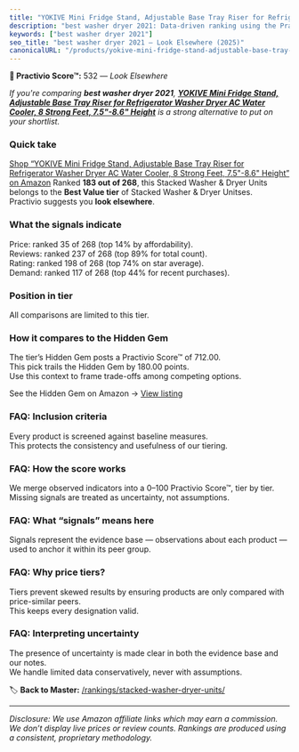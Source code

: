 ```yaml
---
title: "YOKIVE Mini Fridge Stand, Adjustable Base Tray Riser for Refrigerator Washer Dryer AC Water Cooler, 8 Strong Feet, 7.5\"-8.6\" Height"
description: "best washer dryer 2021: Data-driven ranking using the Practivio Score™. Positioned by quality, value, demand, findability, momentum."
keywords: ["best washer dryer 2021"]
seo_title: "best washer dryer 2021 — Look Elsewhere (2025)"
canonicalURL: "/products/yokive-mini-fridge-stand-adjustable-base-tray-riser-for-refrigerator-washer-dryer-ac-water-cooler-8-strong-feet-75-86-height-B0CZHFLSDQ/"
---
```


**🚫 Practivio Score™:** 532 — _Look Elsewhere_


*If you're comparing **best washer dryer 2021**, **[YOKIVE Mini Fridge Stand, Adjustable Base Tray Riser for Refrigerator Washer Dryer AC Water Cooler, 8 Strong Feet, 7.5"-8.6" Height](https://www.amazon.com/dp/B0CZHFLSDQ?tag=practivio-20)** is a strong alternative to put on your shortlist.*
### Quick take
[Shop “YOKIVE Mini Fridge Stand, Adjustable Base Tray Riser for Refrigerator Washer Dryer AC Water Cooler, 8 Strong Feet, 7.5"-8.6" Height” on Amazon](https://www.amazon.com/dp/B0CZHFLSDQ?tag=practivio-20)
Ranked **183 out of 268**, this Stacked Washer & Dryer Units belongs to the **Best Value tier** of Stacked Washer & Dryer Unitses.  
Practivio suggests you **look elsewhere**.

### What the signals indicate
Price: ranked 35 of 268 (top 14% by affordability).  
Reviews: ranked 237 of 268 (top 89% for total count).  
Rating: ranked 198 of 268 (top 74% on star average).  
Demand: ranked 117 of 268 (top 44% for recent purchases).

### Position in tier
All comparisons are limited to this tier.

### How it compares to the Hidden Gem
The tier’s Hidden Gem posts a Practivio Score™ of 712.00.  
This pick trails the Hidden Gem by 180.00 points.  
Use this context to frame trade-offs among competing options.  

See the Hidden Gem on Amazon → [View listing](https://www.amazon.com/dp/B095KG5FPT?tag=practivio-20)

### FAQ: Inclusion criteria
Every product is screened against baseline measures.  
This protects the consistency and usefulness of our tiering.

### FAQ: How the score works
We merge observed indicators into a 0–100 Practivio Score™, tier by tier.  
Missing signals are treated as uncertainty, not assumptions.

### FAQ: What “signals” means here
Signals represent the evidence base — observations about each product — used to anchor it within its peer group.

### FAQ: Why price tiers?
Tiers prevent skewed results by ensuring products are only compared with price-similar peers.  
This keeps every designation valid.

### FAQ: Interpreting uncertainty
The presence of uncertainty is made clear in both the evidence base and our notes.  
We handle limited data conservatively, never with assumptions.


🏷️ **Back to Master:** [/rankings/stacked-washer-dryer-units/](/rankings/stacked-washer-dryer-units/)

---
_Disclosure: We use Amazon affiliate links which may earn a commission. We don’t display live prices or review counts. Rankings are produced using a consistent, proprietary methodology._
